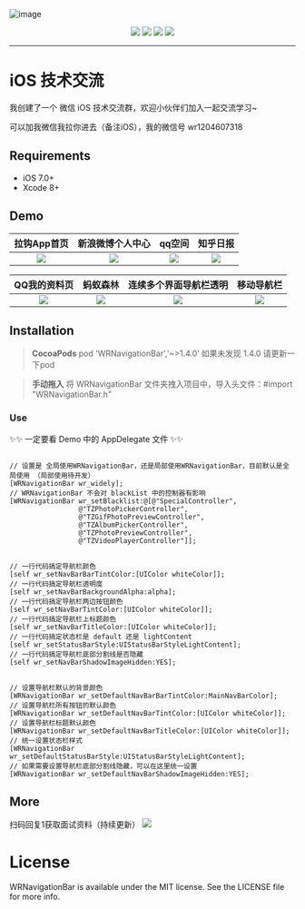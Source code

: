![image](https://github.com/wangrui460/WRNavigationBar/raw/master/screenshots/WRNavigationBar.png)

<p align="center">
<a href="https://github.com/wangrui460/WRNavigationBar"><img src="https://img.shields.io/badge/platform-iOS%208.0%2B-ff69b5152950834.svg"></a>
<a href="https://github.com/wangrui460/WRNavigationBar"><img src="https://img.shields.io/cocoapods/v/WRNavigationBar.svg?style=flat"></a>
<a href="https://github.com/wangrui460/WRNavigationBar_swift"><img src="https://img.shields.io/badge/Swift-compatible-orange.svg"></a>
<a href="https://github.com/wangrui460/WRNavigationBar/blob/master/LICENSE"><img src="https://img.shields.io/badge/license-MIT-green.svg?style=flat"></a>

------------------------------------------------------------

# iOS 技术交流
我创建了一个 微信 iOS 技术交流群，欢迎小伙伴们加入一起交流学习~
	
可以加我微信我拉你进去（备注iOS），我的微信号 wr1204607318
	
## Requirements
- iOS 7.0+
- Xcode 8+

## Demo
|拉钩App首页|新浪微博个人中心|qq空间|知乎日报|
|:-:|:-:|:-:|:-:|
|![](https://github.com/wangrui460/WRNavigationBar/raw/master/screenshots/拉钩App首页.gif)|![](https://github.com/wangrui460/WRNavigationBar/raw/master/screenshots/新浪微博个人中心.gif)|![](https://github.com/wangrui460/WRNavigationBar/raw/master/screenshots/qq空间.gif)|![](https://github.com/wangrui460/WRNavigationBar/raw/master/screenshots/知乎日报.gif)|

|QQ我的资料页|蚂蚁森林|连续多个界面导航栏透明|移动导航栏|
|:-:|:-:|:-:|:-:|
|![](https://github.com/wangrui460/WRNavigationBar/raw/master/screenshots/QQ我的资料页.gif)|![](https://github.com/wangrui460/WRNavigationBar/raw/master/screenshots/蚂蚁森林.gif)|![](https://github.com/wangrui460/WRNavigationBar/raw/master/screenshots/连续多个界面导航栏透明.gif)|![](https://github.com/wangrui460/WRNavigationBar/raw/master/screenshots/移动导航栏.gif)|

## Installation
> **CocoaPods**
> pod 'WRNavigationBar','~>1.4.0’
如果未发现 1.4.0 请更新一下pod

> **手动拖入**
> 将 WRNavigationBar 文件夹拽入项目中，导入头文件：#import "WRNavigationBar.h"

### Use
✨✨ 一定要看 Demo 中的 AppDelegate 文件 ✨✨

<pre><code>
// 设置是 全局使用WRNavigationBar，还是局部使用WRNavigationBar，目前默认是全局使用 （局部使用待开发）
[WRNavigationBar wr_widely];
// WRNavigationBar 不会对 blackList 中的控制器有影响
[WRNavigationBar wr_setBlacklist:@[@"SpecialController",
				 @"TZPhotoPickerController",
				 @"TZGifPhotoPreviewController",
				 @"TZAlbumPickerController",
				 @"TZPhotoPreviewController",
				 @"TZVideoPlayerController"]];
</code></pre>

<pre><code>
// 一行代码搞定导航栏颜色
[self wr_setNavBarBarTintColor:[UIColor whiteColor]];
// 一行代码搞定导航栏透明度
[self wr_setNavBarBackgroundAlpha:alpha];
// 一行代码搞定导航栏两边按钮颜色
[self wr_setNavBarTintColor:[UIColor whiteColor]];
// 一行代码搞定导航栏上标题颜色
[self wr_setNavBarTitleColor:[UIColor whiteColor]];
// 一行代码搞定状态栏是 default 还是 lightContent
[self wr_setStatusBarStyle:UIStatusBarStyleLightContent];
// 一行代码搞定导航栏底部分割线是否隐藏
[self wr_setNavBarShadowImageHidden:YES];
</code></pre>

<pre><code>
// 设置导航栏默认的背景颜色
[WRNavigationBar wr_setDefaultNavBarBarTintColor:MainNavBarColor];
// 设置导航栏所有按钮的默认颜色
[WRNavigationBar wr_setDefaultNavBarTintColor:[UIColor whiteColor]];
// 设置导航栏标题默认颜色
[WRNavigationBar wr_setDefaultNavBarTitleColor:[UIColor whiteColor]];
// 统一设置状态栏样式
[WRNavigationBar wr_setDefaultStatusBarStyle:UIStatusBarStyleLightContent];
// 如果需要设置导航栏底部分割线隐藏，可以在这里统一设置
[WRNavigationBar wr_setDefaultNavBarShadowImageHidden:YES];
</code></pre>

## More
扫码回复1获取面试资料（持续更新）
![](https://user-images.githubusercontent.com/11909313/123933944-6a4abe00-d9c5-11eb-83ca-379313a2af7c.png)

# License
WRNavigationBar is available under the MIT license. See the LICENSE file for more info.
